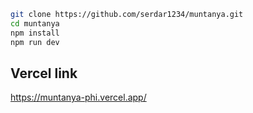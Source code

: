 ```bash
git clone https://github.com/serdar1234/muntanya.git
cd muntanya
npm install
npm run dev
```

## Vercel link

https://muntanya-phi.vercel.app/
